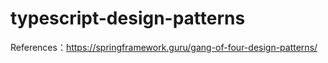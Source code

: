 # typescript-design-patterns

References：https://springframework.guru/gang-of-four-design-patterns/
